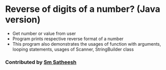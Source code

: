 # Reverse of digits of a number? (Java version)
* Get number or value from user <br/>
* Program prints respective reverse format of a number <br />
* This program also demonstrates the usages of function with arguments, looping statements, usages of Scanner, StringBuilder class <br />

### Contributed by [Sm Satheesh](https://github.com/smsatheesh)

